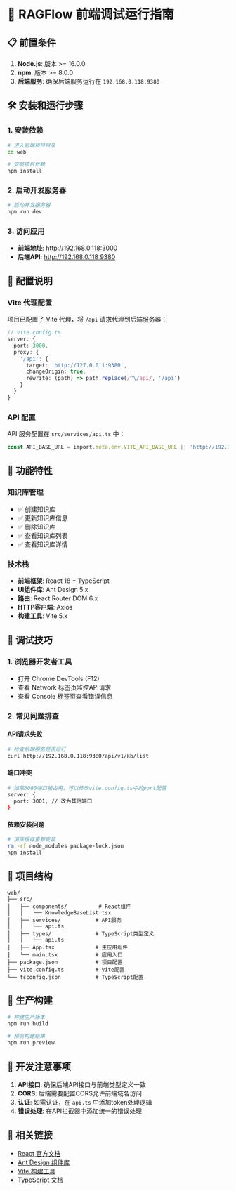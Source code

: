 # 🚀 RAGFlow 前端调试运行指南

## 📋 前置条件

1. **Node.js**: 版本 >= 16.0.0
2. **npm**: 版本 >= 8.0.0
3. **后端服务**: 确保后端服务运行在 `192.168.0.118:9380`

## 🛠️ 安装和运行步骤

### 1. 安装依赖

```bash
# 进入前端项目目录
cd web

# 安装项目依赖
npm install
```

### 2. 启动开发服务器

```bash
# 启动开发服务器
npm run dev
```

### 3. 访问应用

- **前端地址**: http://192.168.0.118:3000
- **后端API**: http://192.168.0.118:9380

## 🔧 配置说明

### Vite 代理配置

项目已配置了 Vite 代理，将 `/api` 请求代理到后端服务器：

```typescript
// vite.config.ts
server: {
  port: 3000,
  proxy: {
    '/api': {
      target: 'http://127.0.0.1:9380',
      changeOrigin: true,
      rewrite: (path) => path.replace(/^\/api/, '/api')
    }
  }
}
```

### API 配置

API 服务配置在 `src/services/api.ts` 中：

```typescript
const API_BASE_URL = import.meta.env.VITE_API_BASE_URL || 'http://192.168.0.118:9380';
```

## 🎯 功能特性

### 知识库管理
- ✅ 创建知识库
- ✅ 更新知识库信息
- ✅ 删除知识库
- ✅ 查看知识库列表
- ✅ 查看知识库详情

### 技术栈
- **前端框架**: React 18 + TypeScript
- **UI组件库**: Ant Design 5.x
- **路由**: React Router DOM 6.x
- **HTTP客户端**: Axios
- **构建工具**: Vite 5.x

## 🐛 调试技巧

### 1. 浏览器开发者工具
- 打开 Chrome DevTools (F12)
- 查看 Network 标签页监控API请求
- 查看 Console 标签页查看错误信息

### 2. 常见问题排查

#### API请求失败
```bash
# 检查后端服务是否运行
curl http://192.168.0.118:9380/api/v1/kb/list
```

#### 端口冲突
```bash
# 如果3000端口被占用，可以修改vite.config.ts中的port配置
server: {
  port: 3001, // 改为其他端口
}
```

#### 依赖安装问题
```bash
# 清除缓存重新安装
rm -rf node_modules package-lock.json
npm install
```

## 📁 项目结构

```
web/
├── src/
│   ├── components/          # React组件
│   │   └── KnowledgeBaseList.tsx
│   ├── services/           # API服务
│   │   └── api.ts
│   ├── types/              # TypeScript类型定义
│   │   └── api.ts
│   ├── App.tsx             # 主应用组件
│   └── main.tsx            # 应用入口
├── package.json            # 项目配置
├── vite.config.ts          # Vite配置
└── tsconfig.json           # TypeScript配置
```

## 🚀 生产构建

```bash
# 构建生产版本
npm run build

# 预览构建结果
npm run preview
```

## 📝 开发注意事项

1. **API接口**: 确保后端API接口与前端类型定义一致
2. **CORS**: 后端需要配置CORS允许前端域名访问
3. **认证**: 如需认证，在 `api.ts` 中添加token处理逻辑
4. **错误处理**: 在API拦截器中添加统一的错误处理

## 🔗 相关链接

- [React 官方文档](https://react.dev/)
- [Ant Design 组件库](https://ant.design/)
- [Vite 构建工具](https://vitejs.dev/)
- [TypeScript 文档](https://www.typescriptlang.org/)
